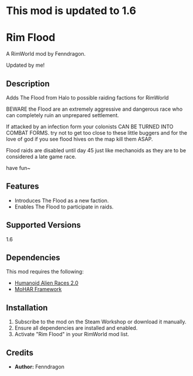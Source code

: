 # This mod is updated to 1.6

# Rim Flood

A RimWorld mod by Fenndragon.

Updated by me!

## Description
Adds The Flood from Halo to possible raiding factions for RimWorld

BEWARE the Flood are an extremely aggressive and dangerous race who can completely ruin an unprepared settlement.

If attacked by an infection form your colonists CAN BE TURNED INTO COMBAT FORMS. try not to get too close to these little buggers and for the love of god if you see flood hives on the map kill them ASAP.


Flood raids are disabled until day 45 just like mechanoids as they are to be considered a late game race.

have fun~

## Features
*   Introduces The Flood as a new faction.
*   Enables The Flood to participate in raids.

## Supported Versions
1.6

## Dependencies
This mod requires the following:
*   [Humanoid Alien Races 2.0](https://steamcommunity.com/sharedfiles/filedetails/?iwd=839005762)
*   [MoHAR Framework](https://steamcommunity.com/sharedfiles/filedetails/?id=2057001924)

## Installation
1.  Subscribe to the mod on the Steam Workshop or download it manually.
2.  Ensure all dependencies are installed and enabled.
3.  Activate "Rim Flood" in your RimWorld mod list.

## Credits
*   **Author:** Fenndragon
